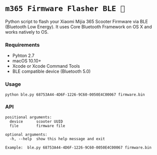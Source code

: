# ```m365 Firmware Flasher BLE 🚀```
Python script to flash your Xiaomi Mijia 365 Scooter Firmware via BLE (Bluetooth Low Energy). It uses Core Bluetooth Framework on OS X and works natively to OS.

### Requirements
- Pyhton 2.7
- macOS 10.10+
- Xcode or Xcode Command Tools
- BLE compatible device (Bluetooth 5.0)

### Usage
```
python ble.py 68753A44-4D6F-1226-9C60-0050E4C00067 firmware.bin
```

### API

```
positional arguments:
  device      scooter UUID
  file        firmware file

optional arguments:
  -h, --help  show this help message and exit

Example:  ble.py 68753A44-4D6F-1226-9C60-0050E4C00067 firmware.bin
```
